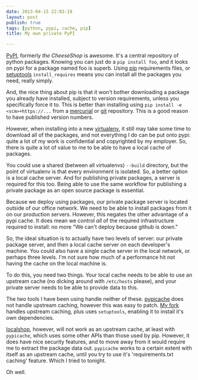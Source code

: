 ```yaml
---
date: 2013-04-15 22:03:19
layout: post
publish: true
tags: [python, pypi, cache, pip]
title: My own private PyPI

---
```



[PyPI](https://pypi.python.org), formerly _the CheeseShop_ is awesome. It's a central repository of python packages. Knowing you can just do a ``pip install foo``, and it looks on pypi for a package named foo is superb. Using [pip](http://www.pip-installer.org/en/latest/usage.html) requirements files, or [setuptools](https://pypi.python.org/pypi/setuptools) ``install_requires`` means you can install all the packages you need, really simply.

And, the nice thing about pip is that it won't bother downloading a package you already have installed, subject to version requirements, unless you specifically force it to. This is better than installing using ``pip install -e <scm>+https://...`` from a [mercurial](http://mercurial.selenic.com) or [git](http://git-scm.com) repository. This is a good reason to have published version numbers.

However, when installing into a new [virtualenv](https://pypi.python.org/pypi/virtualenv), it still may take some time to download all of the packages, and not everything I do can be put onto pypi: quite a lot of my work is confidential and copyrighted by my employer. So, there is quite a lot of value to me to be able to have a local cache of packages. 

You could use a shared (between all virtualenvs) ``--build`` directory, but the point of virtualenv is that every environment is isolated. So, a better option is a local cache server. And for publishing private packages, a server is required for this too. Being able to use the same workflow for publishing a private package as an open source package is essential.

Because we deploy using packages, our private package server is located outside of our office network. We need to be able to install packages from it on our production servers. However, this negates the other advantage of a pypi cache. It does mean we control _all_ of the required infrastructure required to install: no more "We can't deploy because github is down."

So, the ideal situation is to actually have two levels of server: our private package server, and then a local cache server on each developer's machine. You could also have a single cache server in the local network, or perhaps three levels. I'm not sure how much of a performance hit not having the cache on the local machine is.

To do this, you need two things. Your local cache needs to be able to use an upstream cache (no dicking around with ``/etc/hosts`` please), and your private server needs to be able to provide data to this.

The two tools I have been using handle neither of these. [pypicache](http://pypicache.readthedocs.org/en/latest/) does not handle upstream caching, however this was easy to patch. [My fork](https://bitbucket.org/schinckel/pypicache) handles upstream caching, plus uses ``setuptools``, enabling it to install it's own dependencies.

[localshop](https://pypi.python.org/pypi/localshop), however, will not work as an upstream cache, at least with ``pypicache``, which uses some other APIs than those used by pip. However, it does have nice security features, and to move away from it would require me to extract the package data out. ``pypicache`` works to a certain extent with itself as an upstream cache, until you try to use it's 'requirements.txt caching' feature. Which I tried to tonight.

Oh well.